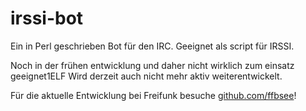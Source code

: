 # irssi-bot


Ein in Perl geschrieben Bot für den IRC.
Geeignet als script für IRSSI.

Noch in der frühen entwicklung und daher nicht wirklich zum einsatz geeignet1ELF
Wird derzeit auch nicht mehr aktiv weiterentwickelt.

Für die aktuelle Entwicklung bei Freifunk besuche [github.com/ffbsee](https://github.com/ffbsee/)!
